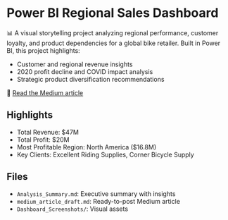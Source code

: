 # Power BI Regional Sales Dashboard

📊 A visual storytelling project analyzing regional performance, customer loyalty, and product dependencies for a global bike retailer. Built in Power BI, this project highlights:

- Customer and regional revenue insights
- 2020 profit decline and COVID impact analysis
- Strategic product diversification recommendations

🔗 [Read the Medium article](https://medium.com/@chryxtopher/from-bikes-to-bottom-line-what-my-regional-sales-dashboard-revealed-633b5c5e60bb)

## Highlights
- Total Revenue: $47M
- Total Profit: $20M
- Most Profitable Region: North America ($16.8M)
- Key Clients: Excellent Riding Supplies, Corner Bicycle Supply

## Files
- `Analysis_Summary.md`: Executive summary with insights
- `medium_article_draft.md`: Ready-to-post Medium article
- `Dashboard_Screenshots/`: Visual assets

